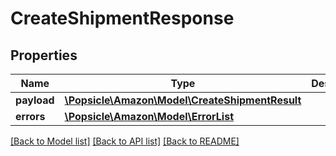 # CreateShipmentResponse

## Properties
Name | Type | Description | Notes
------------ | ------------- | ------------- | -------------
**payload** | [**\Popsicle\Amazon\Model\CreateShipmentResult**](CreateShipmentResult.md) |  | [optional] 
**errors** | [**\Popsicle\Amazon\Model\ErrorList**](ErrorList.md) |  | [optional] 

[[Back to Model list]](../../README.md#documentation-for-models) [[Back to API list]](../../README.md#documentation-for-api-endpoints) [[Back to README]](../../README.md)


